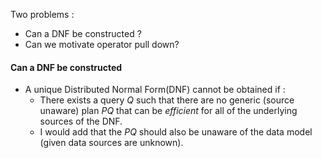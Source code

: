 Two problems :
 - Can a DNF be constructed ?
 - Can we motivate operator pull down?

#### Can a DNF be constructed

 - A unique Distributed Normal Form(DNF) cannot be obtained if : 
   - There exists a query *Q* such that there are no generic (source unaware) plan *PQ* that can be *efficient* for all of the underlying sources of the DNF.
   - I would add that the *PQ* should also be unaware of the data model (given data sources are unknown).  